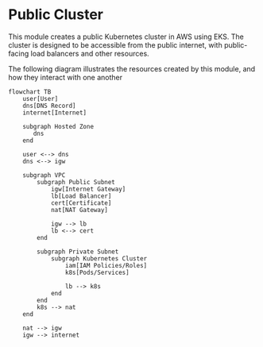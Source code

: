 # Public Cluster

This module creates a public Kubernetes cluster in AWS using EKS. The cluster is designed to be accessible from the public internet, with public-facing load balancers and other resources.

The following diagram illustrates the resources created by this module, and how they interact with one another

```mermaid
flowchart TB
    user[User]
    dns[DNS Record]
    internet[Internet]

    subgraph Hosted Zone
       dns
    end

    user <--> dns
    dns <--> igw

    subgraph VPC
        subgraph Public Subnet
            igw[Internet Gateway]
            lb[Load Balancer]
            cert[Certificate]
            nat[NAT Gateway]
            
            igw --> lb
            lb <--> cert
        end

        subgraph Private Subnet
            subgraph Kubernetes Cluster
                iam[IAM Policies/Roles]
                k8s[Pods/Services]

                lb --> k8s
            end
        end
        k8s --> nat
    end

    nat --> igw
    igw --> internet
```
